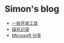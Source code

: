 #  Simon's blog

* [一些开发工具](https://lwplvx.github.io/blogs/softwares) 
* [踩坑记录](https://lwplvx.github.io/blogs/MSSqlToMysql) 
* [Microsoft 分享](https://lwplvx.github.io/blogs/MicrosoftShare) 
